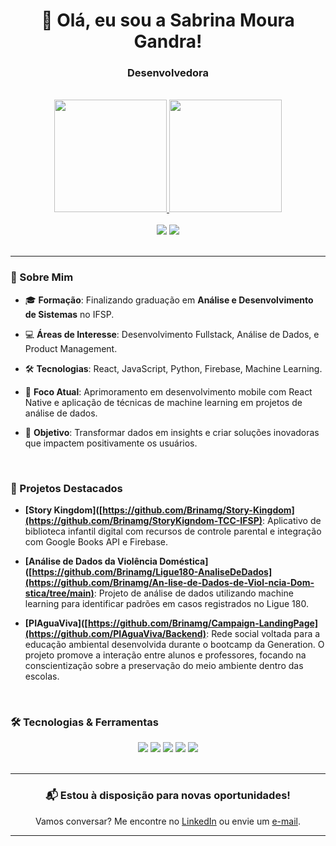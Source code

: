 <div align="center">
  <h1>👋 Olá, eu sou a Sabrina Moura Gandra!</h1>
  <h3>Desenvolvedora</h3>
</div>

<br/>

<div align="center">
  <a href="https://github.com/Brinamg">
    <img height="180em" src="https://github-readme-stats.vercel.app/api?username=Brinamg&show_icons=true&theme=react&include_all_commits=true&count_private=true"/>
    <img height="180em" src="https://github-readme-stats.vercel.app/api/top-langs/?username=Brinamg&layout=compact&langs_count=7&theme=react"/>
  </a>
</div>  

<br/>

<div align="center">
  <a href="https://www.linkedin.com/in/sabrinamouragandra/" target="_blank"><img src="https://img.shields.io/badge/-LinkedIn-%230077B5?style=for-the-badge&logo=linkedin&logoColor=white" target="_blank"></a> 
  <a href = "mailto:smouragandra@gmail.com"><img src="https://img.shields.io/badge/-Gmail-%23333?style=for-the-badge&logo=gmail&logoColor=white" target="_blank"></a>
</div>

<br/>

---

### 🚀 Sobre Mim

- 🎓 **Formação**: Finalizando graduação em **Análise e Desenvolvimento de Sistemas** no IFSP.

- 💻 **Áreas de Interesse**: Desenvolvimento Fullstack, Análise de Dados, e Product Management.

- 🛠 **Tecnologias**: React, JavaScript, Python, Firebase, Machine Learning.

- 🌱 **Foco Atual**: Aprimoramento em desenvolvimento mobile com React Native e aplicação de técnicas de machine learning em projetos de análise de dados.

- 🎯 **Objetivo**: Transformar dados em insights e criar soluções inovadoras que impactem positivamente os usuários.

<br/>

### 💼 Projetos Destacados

- **[Story Kingdom]([https://github.com/Brinamg/Story-Kingdom](https://github.com/Brinamg/StoryKigndom-TCC-IFSP)**: Aplicativo de biblioteca infantil digital com recursos de controle parental e integração com Google Books API e Firebase.
  
- **[Análise de Dados da Violência Doméstica]([https://github.com/Brinamg/Ligue180-AnaliseDeDados](https://github.com/Brinamg/An-lise-de-Dados-de-Viol-ncia-Dom-stica/tree/main)**: Projeto de análise de dados utilizando machine learning para identificar padrões em casos registrados no Ligue 180.
  
- **[PIAguaViva]([https://github.com/Brinamg/Campaign-LandingPage](https://github.com/PIAguaViva/Backend)**:  Rede social voltada para a educação ambiental desenvolvida durante o bootcamp da Generation. O projeto promove a interação entre alunos e professores, focando na conscientização sobre a preservação do meio ambiente dentro das escolas.

<br/>

### 🛠 Tecnologias & Ferramentas

<div align="center">
  <img src="https://img.shields.io/badge/-React-61DAFB?style=for-the-badge&logo=react&logoColor=black" />
  <img src="https://img.shields.io/badge/-JavaScript-F7DF1E?style=for-the-badge&logo=javascript&logoColor=black" />
  <img src="https://img.shields.io/badge/-Firebase-FFCA28?style=for-the-badge&logo=firebase&logoColor=black" />
  <img src="https://img.shields.io/badge/-Python-3776AB?style=for-the-badge&logo=python&logoColor=white" />
  <img src="https://img.shields.io/badge/-Machine%20Learning-10217D?style=for-the-badge&logo=scikit-learn&logoColor=white" />
</div>

<br/>

---

<div align="center">
  <h3>📬 Estou à disposição para novas oportunidades!</h3>
  <p>Vamos conversar? Me encontre no <a href="https://www.linkedin.com/in/sabrinamouragandra/" target="_blank">LinkedIn</a> ou envie um <a href="mailto:smouragandra@gmail.com">e-mail</a>.</p>
</div>

---
